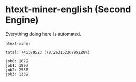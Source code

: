 # htext-miner-english (Second Engine)

Everything doing here is automated.

```
htext-miner

total: 7453/9523 (78.26315236795128%)

job0: 1679
job1: 1897
job2: 2538
job3: 1339
```